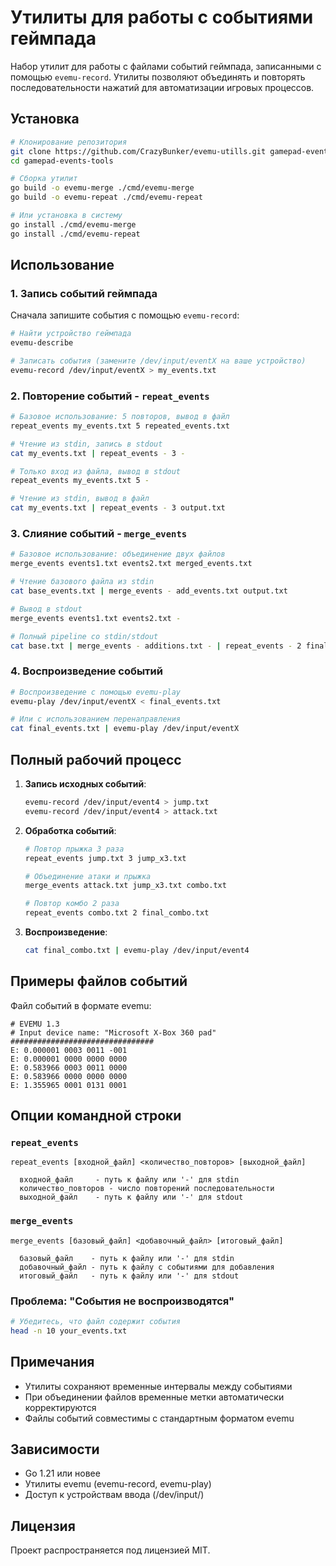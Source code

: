 # Утилиты для работы с событиями геймпада

Набор утилит для работы с файлами событий геймпада, записанными с помощью `evemu-record`. Утилиты позволяют объединять и повторять последовательности нажатий для автоматизации игровых процессов.

## Установка

```bash
# Клонирование репозитория
git clone https://github.com/CrazyBunker/evemu-utills.git gamepad-events-tools
cd gamepad-events-tools

# Сборка утилит
go build -o evemu-merge ./cmd/evemu-merge
go build -o evemu-repeat ./cmd/evemu-repeat

# Или установка в систему
go install ./cmd/evemu-merge
go install ./cmd/evemu-repeat
```

## Использование

### 1. Запись событий геймпада

Сначала запишите события с помощью `evemu-record`:

```bash
# Найти устройство геймпада
evemu-describe

# Записать события (замените /dev/input/eventX на ваше устройство)
evemu-record /dev/input/eventX > my_events.txt
```

### 2. Повторение событий - `repeat_events`

```bash
# Базовое использование: 5 повторов, вывод в файл
repeat_events my_events.txt 5 repeated_events.txt

# Чтение из stdin, запись в stdout
cat my_events.txt | repeat_events - 3 -

# Только вход из файла, вывод в stdout
repeat_events my_events.txt 5 -

# Чтение из stdin, вывод в файл
cat my_events.txt | repeat_events - 3 output.txt
```

### 3. Слияние событий - `merge_events`

```bash
# Базовое использование: объединение двух файлов
merge_events events1.txt events2.txt merged_events.txt

# Чтение базового файла из stdin
cat base_events.txt | merge_events - add_events.txt output.txt

# Вывод в stdout
merge_events events1.txt events2.txt -

# Полный pipeline со stdin/stdout
cat base.txt | merge_events - additions.txt - | repeat_events - 2 final.txt
```

### 4. Воспроизведение событий

```bash
# Воспроизведение с помощью evemu-play
evemu-play /dev/input/eventX < final_events.txt

# Или с использованием перенаправления
cat final_events.txt | evemu-play /dev/input/eventX
```

## Полный рабочий процесс

1. **Запись исходных событий**:
   ```bash
   evemu-record /dev/input/event4 > jump.txt
   evemu-record /dev/input/event4 > attack.txt
   ```

2. **Обработка событий**:
   ```bash
   # Повтор прыжка 3 раза
   repeat_events jump.txt 3 jump_x3.txt
   
   # Объединение атаки и прыжка
   merge_events attack.txt jump_x3.txt combo.txt
   
   # Повтор комбо 2 раза
   repeat_events combo.txt 2 final_combo.txt
   ```

3. **Воспроизведение**:
   ```bash
   cat final_combo.txt | evemu-play /dev/input/event4
   ```

## Примеры файлов событий

Файл событий в формате evemu:
```
# EVEMU 1.3
# Input device name: "Microsoft X-Box 360 pad"
################################
E: 0.000001 0003 0011 -001
E: 0.000001 0000 0000 0000
E: 0.583966 0003 0011 0000
E: 0.583966 0000 0000 0000
E: 1.355965 0001 0131 0001
```

## Опции командной строки

### `repeat_events`
```
repeat_events [входной_файл] <количество_повторов> [выходной_файл]

  входной_файл     - путь к файлу или '-' для stdin
  количество_повторов - число повторений последовательности
  выходной_файл    - путь к файлу или '-' для stdout
```

### `merge_events`
```
merge_events [базовый_файл] <добавочный_файл> [итоговый_файл]

  базовый_файл    - путь к файлу или '-' для stdin
  добавочный_файл - путь к файлу с событиями для добавления
  итоговый_файл   - путь к файлу или '-' для stdout
```

### Проблема: "События не воспроизводятся"
```bash
# Убедитесь, что файл содержит события
head -n 10 your_events.txt
```

## Примечания

- Утилиты сохраняют временные интервалы между событиями
- При объединении файлов временные метки автоматически корректируются
- Файлы событий совместимы с стандартным форматом evemu

## Зависимости

- Go 1.21 или новее
- Утилиты evemu (evemu-record, evemu-play)
- Доступ к устройствам ввода (/dev/input/)

## Лицензия

Проект распространяется под лицензией MIT.